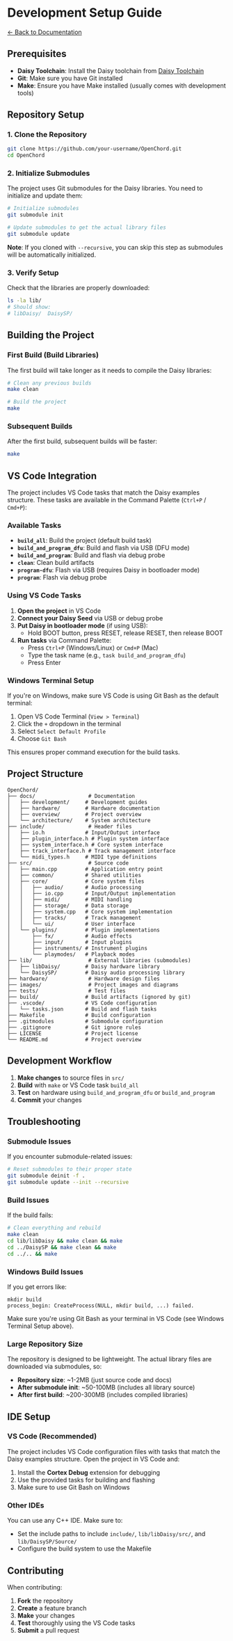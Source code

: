 # Development Setup Guide

[← Back to Documentation](../README.md)

## Prerequisites

- **Daisy Toolchain**: Install the Daisy toolchain from [Daisy Toolchain](https://daisy.audio/tutorials/cpp-dev-env/)
- **Git**: Make sure you have Git installed
- **Make**: Ensure you have Make installed (usually comes with development tools)

## Repository Setup

### 1. Clone the Repository

```bash
git clone https://github.com/your-username/OpenChord.git
cd OpenChord
```

### 2. Initialize Submodules

The project uses Git submodules for the Daisy libraries. You need to initialize and update them:

```bash
# Initialize submodules
git submodule init

# Update submodules to get the actual library files
git submodule update
```

**Note**: If you cloned with `--recursive`, you can skip this step as submodules will be automatically initialized.

### 3. Verify Setup

Check that the libraries are properly downloaded:

```bash
ls -la lib/
# Should show:
# libDaisy/  DaisySP/
```

## Building the Project

### First Build (Build Libraries)

The first build will take longer as it needs to compile the Daisy libraries:

```bash
# Clean any previous builds
make clean

# Build the project
make
```

### Subsequent Builds

After the first build, subsequent builds will be faster:

```bash
make
```

## VS Code Integration

The project includes VS Code tasks that match the Daisy examples structure. These tasks are available in the Command Palette (`Ctrl+P` / `Cmd+P`):

### Available Tasks

- **`build_all`**: Build the project (default build task)
- **`build_and_program_dfu`**: Build and flash via USB (DFU mode)
- **`build_and_program`**: Build and flash via debug probe
- **`clean`**: Clean build artifacts
- **`program-dfu`**: Flash via USB (requires Daisy in bootloader mode)
- **`program`**: Flash via debug probe

### Using VS Code Tasks

1. **Open the project** in VS Code
2. **Connect your Daisy Seed** via USB or debug probe
3. **Put Daisy in bootloader mode** (if using USB):
   - Hold BOOT button, press RESET, release RESET, then release BOOT
4. **Run tasks** via Command Palette:
   - Press `Ctrl+P` (Windows/Linux) or `Cmd+P` (Mac)
   - Type the task name (e.g., `task build_and_program_dfu`)
   - Press Enter

### Windows Terminal Setup

If you're on Windows, make sure VS Code is using Git Bash as the default terminal:

1. Open VS Code Terminal (`View > Terminal`)
2. Click the `+` dropdown in the terminal
3. Select `Select Default Profile`
4. Choose `Git Bash`

This ensures proper command execution for the build tasks.

## Project Structure

```
OpenChord/
├── docs/                 # Documentation
│   ├── development/     # Development guides
│   ├── hardware/        # Hardware documentation
│   ├── overview/        # Project overview
│   └── architecture/    # System architecture
├── include/              # Header files
│   ├── io.h             # Input/Output interface
│   ├── plugin_interface.h # Plugin system interface
│   ├── system_interface.h # Core system interface
│   ├── track_interface.h # Track management interface
│   └── midi_types.h     # MIDI type definitions
├── src/                  # Source code
│   ├── main.cpp         # Application entry point
│   ├── common/          # Shared utilities
│   ├── core/            # Core system files
│   │   ├── audio/       # Audio processing
│   │   ├── io.cpp       # Input/Output implementation
│   │   ├── midi/        # MIDI handling
│   │   ├── storage/     # Data storage
│   │   ├── system.cpp   # Core system implementation
│   │   ├── tracks/      # Track management
│   │   └── ui/          # User interface
│   └── plugins/         # Plugin implementations
│       ├── fx/          # Audio effects
│       ├── input/       # Input plugins
│       ├── instruments/ # Instrument plugins
│       └── playmodes/   # Playback modes
├── lib/                  # External libraries (submodules)
│   ├── libDaisy/        # Daisy hardware library
│   └── DaisySP/         # Daisy audio processing library
├── hardware/             # Hardware design files
├── images/               # Project images and diagrams
├── tests/                # Test files
├── build/               # Build artifacts (ignored by git)
├── .vscode/             # VS Code configuration
│   └── tasks.json       # Build and flash tasks
├── Makefile             # Build configuration
├── .gitmodules          # Submodule configuration
├── .gitignore           # Git ignore rules
├── LICENSE              # Project license
└── README.md            # Project overview
```

## Development Workflow

1. **Make changes** to source files in `src/`
2. **Build** with `make` or VS Code task `build_all`
3. **Test** on hardware using `build_and_program_dfu` or `build_and_program`
4. **Commit** your changes

## Troubleshooting

### Submodule Issues

If you encounter submodule-related issues:

```bash
# Reset submodules to their proper state
git submodule deinit -f .
git submodule update --init --recursive
```

### Build Issues

If the build fails:

```bash
# Clean everything and rebuild
make clean
cd lib/libDaisy && make clean && make
cd ../DaisySP && make clean && make
cd ../.. && make
```

### Windows Build Issues

If you get errors like:
```
mkdir build
process_begin: CreateProcess(NULL, mkdir build, ...) failed.
```

Make sure you're using Git Bash as your terminal in VS Code (see Windows Terminal Setup above).

### Large Repository Size

The repository is designed to be lightweight. The actual library files are downloaded via submodules, so:

- **Repository size**: ~1-2MB (just source code and docs)
- **After submodule init**: ~50-100MB (includes all library source)
- **After first build**: ~200-300MB (includes compiled libraries)

## IDE Setup

### VS Code (Recommended)

The project includes VS Code configuration files with tasks that match the Daisy examples structure. Open the project in VS Code and:

1. Install the **Cortex Debug** extension for debugging
2. Use the provided tasks for building and flashing
3. Make sure to use Git Bash on Windows

### Other IDEs

You can use any C++ IDE. Make sure to:
- Set the include paths to include `include/`, `lib/libDaisy/src/`, and `lib/DaisySP/Source/`
- Configure the build system to use the Makefile

## Contributing

When contributing:

1. **Fork** the repository
2. **Create** a feature branch
3. **Make** your changes
4. **Test** thoroughly using the VS Code tasks
5. **Submit** a pull request